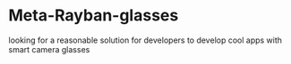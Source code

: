 # Meta-Rayban-glasses
looking for a reasonable solution for developers to develop cool apps with smart camera glasses
